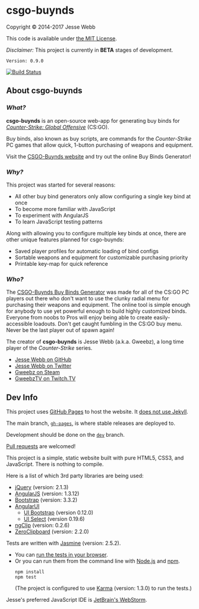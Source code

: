 # csgo-buynds

Copyright © 2014-2017 Jesse Webb

This code is available under [the MIT License](https://github.com/jessewebb/csgo-buynds/blob/gh-pages/LICENSE).

_Disclaimer:_ This project is currently in **BETA** stages of development.

`Version: 0.9.0`

[![Build Status](https://travis-ci.org/jessewebb/csgo-buynds.svg?branch=gh-pages)](https://travis-ci.org/jessewebb/csgo-buynds)

## About csgo-buynds

### _What?_

**csgo-buynds** is an open-source web-app for generating buy binds for _[Counter-Strike: Global Offensive](http://en.wikipedia.org/wiki/Counter-Strike:_Global_Offensive)_ (CS:GO).

Buy binds, also known as buy scripts, are commands for the _Counter-Strike_ PC games that allow quick, 1-button purchasing of weapons and equipment.

Visit the [CSGO-Buynds website](http://csgobuynds.com) and try out the online Buy Binds Generator!

### _Why?_

This project was started for several reasons:

- All other buy bind generators only allow configuring a single key bind at once
- To become more familiar with JavaScript
- To experiment with AngularJS
- To learn JavaScript testing patterns

Along with allowing you to configure multiple key binds at once, there are other unique features planned for csgo-buynds:

- Saved player profiles for automatic loading of bind configs
- Sortable weapons and equipment for customizable purchasing priority
- Printable key-map for quick reference

### _Who?_

The [CSGO-Buynds Buy Binds Generator](http://csgobuynds.com/buy-binds-generator.html) was made for all of the CS:GO PC players out there who don't want to use the clunky radial menu for purchasing their weapons and equipment.
The online tool is simple enough for anybody to use yet powerful enough to build highly customized binds.
Everyone from noobs to Pros will enjoy being able to create easily-accessible loadouts.
Don't get caught fumbling in the CS:GO buy menu. Never be the last player out of spawn again!

The creator of **csgo-buynds** is Jesse Webb (a.k.a. Gweebz), a long time player of the _Counter-Strike_ series.

- [Jesse Webb on GitHub](https://github.com/jessewebb)
- [Jesse Webb on Twitter](https://twitter.com/gweebz)
- [Gweebz on Steam](http://steamcommunity.com/id/gweebz)
- [GweebzTV on Twitch.TV](http://www.twitch.tv/GweebzTV)

## Dev Info

This project uses [GitHub Pages](http://pages.github.com/) to host the website. It [does not use Jekyll](https://github.com/blog/572-bypassing-jekyll-on-github-pages).

The main branch, [`gh-pages`](https://github.com/jessewebb/csgo-buynds/tree/gh-pages), is where stable releases are deployed to.

Development should be done on the [`dev`](https://github.com/jessewebb/csgo-buynds/tree/dev) branch.

[Pull requests](https://github.com/jessewebb/csgo-buynds/pulls) are welcomed!

This project is a simple, static website built with pure HTML5, CSS3, and JavaScript. There is nothing to compile.

Here is a list of which 3rd party libraries are being used:

- [jQuery](http://jquery.com/) (version: 2.1.3)
- [AngularJS](http://angularjs.org/) (version: 1.3.12)
- [Bootstrap](http://getbootstrap.com/) (version: 3.3.2)
- [AngularUI](http://angular-ui.github.io/)
    - [UI Bootstrap](http://angular-ui.github.io/bootstrap/) (version 0.12.0)
    - [UI Select](http://angular-ui.github.io/ui-select/) (version 0.19.6)
- [ngClip](https://github.com/asafdav/ng-clip) (version: 0.2.6)
- [ZeroClipboard](http://zeroclipboard.org/) (version: 2.2.0)

Tests are written with [Jasmine](http://jasmine.github.io/) (version: 2.5.2).
- You can [run the tests in your browser](http://csgobuynds.com/tests/SpecRunner.html).
- Or you can run them from the command line with [Node.js](https://nodejs.org/) and [npm](https://www.npmjs.com/).  
  ```
  npm install
  npm test
  ```  
  (The project is configured to use [Karma](http://karma-runner.github.io/) (version: 1.3.0) to run the tests.)

Jesse's preferred JavaScript IDE is [JetBrain's WebStorm](http://www.jetbrains.com/webstorm/).
